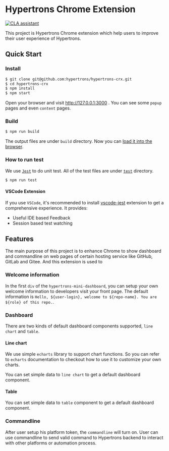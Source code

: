 # Hypertrons Chrome Extension

[![CLA assistant](https://cla-assistant.io/readme/badge/hypertrons/hypertrons-crx)](https://cla-assistant.io/hypertrons/hypertrons-crx)

This project is Hypertrons Chrome extension which help users to improve their user experience of Hypertrons.

## Quick Start

### Install

```bash
$ git clone git@github.com:hypertrons/hypertrons-crx.git
$ cd hypertrons-crx
$ npm install
$ npm start
```

Open your browser and visit http://127.0.0.1:3000 . You can see some `popup` pages and even `content` pages.

### Build

```bash
$ npm run build
```

The output files are under `build` directory. Now you can [load it into the browser](https://www.smashingmagazine.com/2017/04/browser-extension-edge-chrome-firefox-opera-brave-vivaldi/#google-chrome-opera-vivaldi).

### How to run test

We use [`Jest`](https://jestjs.io/) to do unit test. All of the test files are under [`test`](./test) directory.

```bash
$ npm run test
```

#### VSCode Extension

If you use `VSCode`, it's recommended to install [vscode-jest](https://marketplace.visualstudio.com/items?itemName=Orta.vscode-jest) extension to get a comprehensive experience. It provides:

- Useful IDE based Feedback
- Session based test watching

## Features

The main purpose of this project is to enhance Chrome to show dashboard and commandline on web pages of certain hosting service like GitHub, GitLab and Gitee. And this extension is used to

### Welcome information

In the first `div` of the `hypertrons-mini-dashboard`, you can setup your own welcome information to developers visit your front page. The default information is `Hello, ${user-login}, welcome to ${repo-name}. You are ${role} of this repo.`.

### Dashboard

There are two kinds of default dashboard components supported, `line chart` and `table`.

#### Line chart

We use simple `echarts` library to support chart functions. So you can refer to `echarts` documentation to checkout how to use it to customize your own charts.

You can set simple data to `line chart` to get a default dashboard component.

#### Table

You can set simple data to `table` component to get a default dashboard component.

### Commandline

After user setup his platform token, the `commandline` will turn on. User can use commandline to send valid command to Hypertrons backend to interact with other platforms or automation process.
